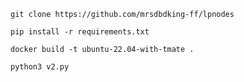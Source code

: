 ```
git clone https://github.com/mrsdbdking-ff/lpnodes
```

```
pip install -r requirements.txt
```

```
docker build -t ubuntu-22.04-with-tmate .
```

```
python3 v2.py
```
